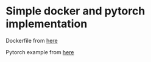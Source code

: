 # Simple docker and pytorch implementation

Dockerfile from [here](https://github.com/anibali/docker-pytorch)

Pytorch example from [here](https://github.com/pytorch/examples)